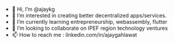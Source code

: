 - 👋 Hi, I’m @ajaykg
- 👀 I’m interested in creating better decentralized apps/services.
- 🌱 I’m currently learning entrepreneurship, webassembly, flutter
- 💞️ I’m looking to collaborate on IPEF region technology ventures
- 📫 How to reach me : linkedin.com/in/ajaygahlawat 

<!---
ajaykg/ajaykg is a ✨ special ✨ repository because its `README.md` (this file) appears on your GitHub profile.
You can click the Preview link to take a look at your changes.
--->
